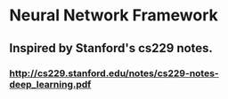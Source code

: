 # Neural Network Framework
## Inspired by Stanford's cs229 notes. 
### http://cs229.stanford.edu/notes/cs229-notes-deep_learning.pdf